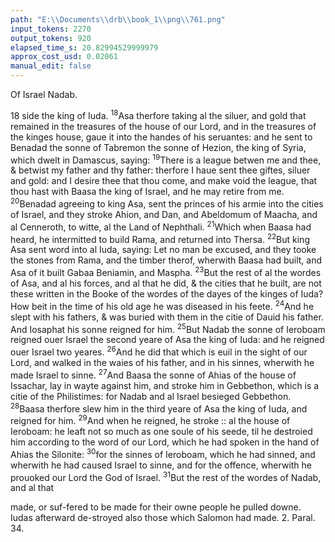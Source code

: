 ```yaml
---
path: "E:\\Documents\\drb\\book_1\\png\\761.png"
input_tokens: 2270
output_tokens: 920
elapsed_time_s: 20.82994529999979
approx_cost_usd: 0.02061
manual_edit: false
---
```

Of Israel Nadab.

18 side the king of Iuda. <sup>18</sup>Asa therfore taking al the siluer, and gold that remained in the treasures of the house of our Lord, and in the treasures of the kinges house, gaue it into the handes of his seruantes: and he sent to Benadad the sonne of Tabremon the sonne of Hezion, the king of Syria, which dwelt in Damascus, saying: <sup>19</sup>There is a league betwen me and thee, & betwist my father and thy father: therfore I haue sent thee giftes, siluer and gold: and I desire thee that thou come, and make void the league, that thou hast with Baasa the king of Israel, and he may retire from me. <sup>20</sup>Benadad agreeing to king Asa, sent the princes of his armie into the cities of Israel, and they stroke Ahion, and Dan, and Abeldomum of Maacha, and al Cenneroth, to witte, al the Land of Nephthali. <sup>21</sup>Which when Baasa had heard, he intermitted to build Rama, and returned into Thersa. <sup>22</sup>But king Asa sent word into al Iuda, saying: Let no man be excused, and they tooke the stones from Rama, and the timber therof, wherwith Baasa had built, and Asa of it built Gabaa Beniamin, and Maspha. <sup>23</sup>But the rest of al the wordes of Asa, and al his forces, and al that he did, & the cities that he built, are not these written in the Booke of the wordes of the dayes of the kinges of Iuda? How beit in the time of his old age he was diseased in his feete. <sup>24</sup>And he slept with his fathers, & was buried with them in the citie of Dauid his father. And Iosaphat his sonne reigned for him. <sup>25</sup>But Nadab the sonne of Ieroboam reigned ouer Israel the second yeare of Asa the king of Iuda: and he reigned ouer Israel two yeares. <sup>26</sup>And he did that which is euil in the sight of our Lord, and walked in the waies of his father, and in his sinnes, wherwith he made Israel to sinne. <sup>27</sup>And Baasa the sonne of Ahias of the house of Issachar, lay in wayte against him, and stroke him in Gebbethon, which is a citie of the Philistimes: for Nadab and al Israel besieged Gebbethon. <sup>28</sup>Baasa therfore slew him in the third yeare of Asa the king of Iuda, and reigned for him. <sup>29</sup>And when he reigned, he stroke :: al the house of Ieroboam: he leaft not so much as one soule of his seede, til he destroied him according to the word of our Lord, which he had spoken in the hand of Ahias the Silonite: <sup>30</sup>for the sinnes of Ieroboam, which he had sinned, and wherwith he had caused Israel to sinne, and for the offence, wherwith he prouoked our Lord the God of Israel. <sup>31</sup>But the rest of the wordes of Nadab, and al that

<aside>made, or suf-fered to be made for their owne people he pulled downe. Iudas afterward de-stroyed also those which Salomon had made. 2. Paral. 34.</aside>

[^1]: The acthous of schisme pu-nished in his posteritie.